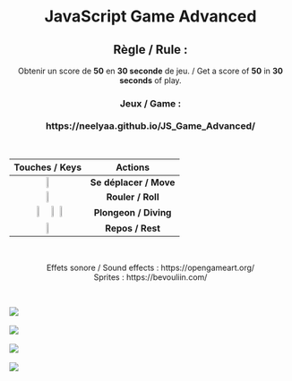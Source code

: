 <h1 align=center>JavaScript Game Advanced</h1>
<h2 align=center> Règle / Rule :</h2>
<p align=center>Obtenir un score de <b>50</b> en <b>30 seconde</b> de jeu. / Get a score of <b>50</b> in <b>30 seconds</b> of play.</p>
<h3 align=center> Jeux / Game : <br><br> https://neelyaa.github.io/JS_Game_Advanced/</h3>
<br>

<table align=center>
  <thead>
    <tr>
      <th>Touches / Keys</th>
      <th>Actions</th>
    </tr>
  </thead>
  <tbody>
    <tr>
      <td align=center><img src="https://github.com/Neelyaa/JS_Game_Advanced/assets/100840997/fedeaa21-8ca5-4769-a851-8ab92dd9090c" width=17%></td>
      <td align=center><b>Se déplacer / Move</b></td>
    </tr>
    <tr>
      <td align=center><img src="https://github.com/Neelyaa/JS_Game_Advanced/assets/100840997/99ff3530-ddf7-4e7b-8c01-784d9810c9c8" width=17%></td>
      <td align=center><b>Rouler / Roll </b></td>
    </tr>
    <tr>
      <td align=center><img src="https://github.com/Neelyaa/JS_Game_Advanced/assets/100840997/3c8c0b6b-886b-48bf-b40c-a02d74bca63c" width=17%> &ensp;<img src="https://github.com/Neelyaa/JS_Game_Advanced/assets/100840997/e070c725-70a3-4cb7-8b70-29acada41a04" width=6%>&ensp;<img src="https://github.com/Neelyaa/JS_Game_Advanced/assets/100840997/6f585c8a-9a07-49e6-9d91-d958f70dcdfb" width=6%>
</td>
      <td align=center><b>Plongeon / Diving</b></td>
    </tr>
    <tr>
      <td align=center><img src="https://github.com/Neelyaa/JS_Game_Advanced/assets/100840997/8fed462d-a3a0-4a11-9b96-7b93cd98cb81" width=6%></td>
      <td align=center><b>Repos / Rest</b></td>
    </tr>
  </tbody>
</table>
<br>


<p align=center> Effets sonore / Sound effects : https://opengameart.org/ <br> Sprites : https://bevouliin.com/</p> <br>

<img src="https://github.com/Neelyaa/JS_Game_Advanced/assets/100840997/58bb5ebf-7fa2-444c-9bf7-8afc3e75f241"> <br><br><img src="https://github.com/Neelyaa/JS_Game_Advanced/assets/100840997/94729a1e-31a9-41a9-afc6-0fd73e131ba0"> <br><br><img src="https://github.com/Neelyaa/JS_Game_Advanced/assets/100840997/4daf6040-cf7a-478b-b514-90dee65db7c9"> <br><br><img src="https://github.com/Neelyaa/JS_Game_Advanced/assets/100840997/6bc92dc7-3505-4a93-9d72-2c9677e326c4">





